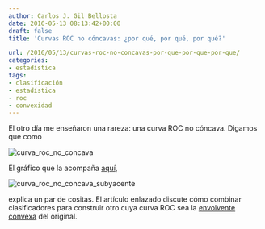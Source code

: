 ```yaml
---
author: Carlos J. Gil Bellosta
date: 2016-05-13 08:13:42+00:00
draft: false
title: 'Curvas ROC no cóncavas: ¿por qué, por qué, por qué?'

url: /2016/05/13/curvas-roc-no-concavas-por-que-por-que-por-que/
categories:
- estadística
tags:
- clasificación
- estadística
- roc
- convexidad
---
```


El otro día me enseñaron una rareza: una curva ROC no cóncava. Digamos que como

![curva_roc_no_concava](/wp-uploads/2016/05/curva_roc_no_concava.png#center)

El gráfico que la acompaña [aquí](http://www.bmva.org/bmvc/1998/pdf/p082.pdf),

![curva_roc_no_concava_subyacente](/wp-uploads/2016/05/curva_roc_no_concava_subyacente.png#center)

explica un par de cositas. El artículo enlazado discute cómo combinar clasificadores para construir otro cuya curva ROC sea la [envolvente convexa](https://es.wikipedia.org/wiki/Envolvente_convexa) del original.

